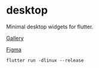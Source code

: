 # desktop
Minimal desktop widgets for flutter.

[Gallery](https://adrianos42.github.io/desktop/)

[Figma](https://www.figma.com/file/WQCf5O9Jh7cLtOY4zRDL0U/Model?node-id=)

`flutter run -dlinux --release`
